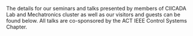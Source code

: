 The details for our seminars and talks presented by members of CIICADA Lab and Mechatronics cluster as well as our visitors and guests can be found below. All talks are co-sponsored by the ACT IEEE Control Systems Chapter. 
